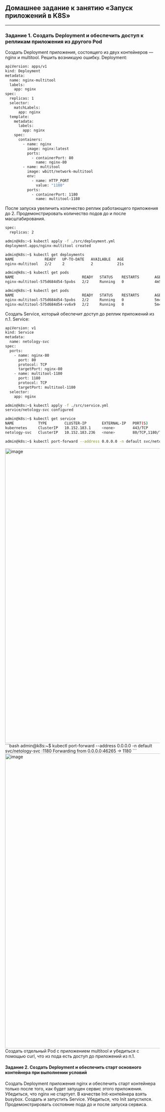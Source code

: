 ## Домашнее задание к занятию «Запуск приложений в K8S»
--------
### Задание 1. Создать Deployment и обеспечить доступ к репликам приложения из другого Pod
Создать Deployment приложения, состоящего из двух контейнеров — nginx и multitool. Решить возникшую ошибку.
Deployment:
```bash
apiVersion: apps/v1
kind: Deployment
metadata:
  name: nginx-multitool
  labels:
    app: nginx
spec:
  replicas: 1
  selector:
    matchLabels:
      app: nginx
  template:
    metadata:
      labels:
        app: nginx
    spec:
      containers:
        - name: nginx
          image: nginx:latest
          ports:
            - containerPort: 80
              name: nginx-80
        - name: multitool
          image: wbitt/network-multitool
          env:
            - name: HTTP_PORT
              value: "1180"
          ports:
            - containerPort: 1180
              name: multitool-1180
```
После запуска увеличить количество реплик работающего приложения до 2.
Продемонстрировать количество подов до и после масштабирования.
```bash
spec:
  replicas: 2
```
```bash
admin@k8s:~$ kubectl apply -f ./src/deployment.yml
deployment.apps/nginx-multitool created
```
```bash
admin@k8s:~$ kubectl get deployments
NAME              READY   UP-TO-DATE   AVAILABLE   AGE
nginx-multitool   2/2     2            2           21s
```
```bash
admin@k8s:~$ kubectl get pods
NAME                               READY   STATUS    RESTARTS       AGE
nginx-multitool-575d684d54-5pvbs   2/2     Running   0              4m50s
```
```bash
admin@k8s:~$ kubectl get pods
NAME                               READY   STATUS    RESTARTS       AGE
nginx-multitool-575d684d54-5pvbs   2/2     Running   0              5m49s
nginx-multitool-575d684d54-vv6x9   2/2     Running   0              5m49s
```
Создать Service, который обеспечит доступ до реплик приложений из п.1.
Service:
```bash
apiVersion: v1
kind: Service
metadata:
  name: netology-svc
spec:
  ports:
    - name: nginx-80
      port: 80
      protocol: TCP
      targetPort: nginx-80
    - name: multitool-1180
      port: 1180
      protocol: TCP
      targetPort: multitool-1180
  selector:
    app: nginx
```
```bash
admin@k8s:~$ kubectl apply -f ./src/service.yml
service/netology-svc configured
```
```bash
admin@k8s:~$ kubectl get service
NAME           TYPE        CLUSTER-IP       EXTERNAL-IP   PORT(S)           AGE
kubernetes     ClusterIP   10.152.183.1     <none>        443/TCP           25h
netology-svc   ClusterIP   10.152.183.236   <none>        80/TCP,1180/TCP   24h
```
```bash
admin@k8s:~$ kubectl port-forward --address 0.0.0.0 -n default svc/netology-svc 3000:80
```
<img width="960" alt="image" src="https://github.com/ruzina-0607/devops-netology/assets/104915472/b406b63e-f386-427e-bb40-842ce1087d6c">
```bash
admin@k8s:~$ kubectl port-forward --address 0.0.0.0 -n default svc/netology-svc :1180
Forwarding from 0.0.0.0:46265 -> 1180
```
<img width="960" alt="image" src="https://github.com/ruzina-0607/devops-netology/assets/104915472/7ff992e1-5531-42ee-9416-5e37747abfb8">
Создать отдельный Pod с приложением multitool и убедиться с помощью curl, что из пода есть доступ до приложений из п.1.

#### Задание 2. Создать Deployment и обеспечить старт основного контейнера при выполнении условий
Создать Deployment приложения nginx и обеспечить старт контейнера только после того, как будет запущен сервис этого приложения.
Убедиться, что nginx не стартует. В качестве Init-контейнера взять busybox.
Создать и запустить Service. Убедиться, что Init запустился.
Продемонстрировать состояние пода до и после запуска сервиса.
